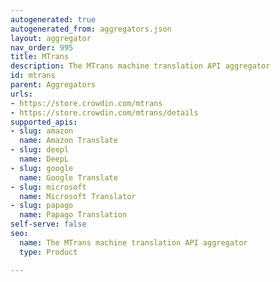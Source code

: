 ```yaml
---
autogenerated: true
autogenerated_from: aggregators.json
layout: aggregator
nav_order: 995
title: MTrans
description: The MTrans machine translation API aggregator
id: mtrans
parent: Aggregators
urls:
- https://store.crowdin.com/mtrans
- https://store.crowdin.com/mtrans/details
supported_apis:
- slug: amazon
  name: Amazon Translate
- slug: deepl
  name: DeepL
- slug: google
  name: Google Translate
- slug: microsoft
  name: Microsoft Translator
- slug: papago
  name: Papago Translation
self-serve: false
seo:
  name: The MTrans machine translation API aggregator
  type: Product

---
```


